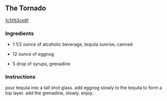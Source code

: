 ## The Tornado

[1c5f63ce8f](http://www.food.com/recipe/the-tornado-286203)

### Ingredients

 - 1 1/2 ounce of alcoholic beverage, tequila sunrise, canned

 - 12 ounce of eggnog

 - 5 drop of syrups, grenadine

### Instructions

pour tequila into a tall shot glass. add eggnog slowly to the tequila to form a top layer. add the grenadine, slowly. enjoy.